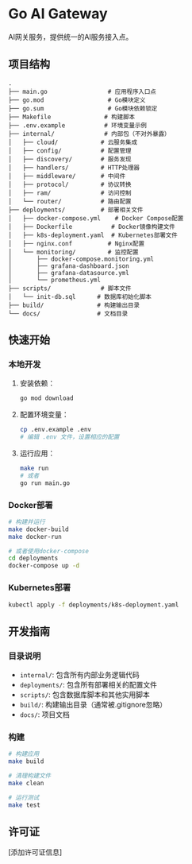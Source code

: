 # Go AI Gateway

AI网关服务，提供统一的AI服务接入点。

## 项目结构

```
.
├── main.go                 # 应用程序入口点
├── go.mod                  # Go模块定义
├── go.sum                  # Go模块依赖锁定
├── Makefile               # 构建脚本
├── .env.example           # 环境变量示例
├── internal/              # 内部包（不对外暴露）
│   ├── cloud/            # 云服务集成
│   ├── config/           # 配置管理
│   ├── discovery/        # 服务发现
│   ├── handlers/         # HTTP处理器
│   ├── middleware/       # 中间件
│   ├── protocol/         # 协议转换
│   ├── ram/              # 访问控制
│   └── router/           # 路由配置
├── deployments/          # 部署相关文件
│   ├── docker-compose.yml    # Docker Compose配置
│   ├── Dockerfile           # Docker镜像构建文件
│   ├── k8s-deployment.yaml  # Kubernetes部署文件
│   ├── nginx.conf          # Nginx配置
│   └── monitoring/         # 监控配置
│       ├── docker-compose.monitoring.yml
│       ├── grafana-dashboard.json
│       ├── grafana-datasource.yml
│       └── prometheus.yml
├── scripts/              # 脚本文件
│   └── init-db.sql      # 数据库初始化脚本
├── build/               # 构建输出目录
└── docs/                # 文档目录
```

## 快速开始

### 本地开发

1. 安装依赖：
   ```bash
   go mod download
   ```

2. 配置环境变量：
   ```bash
   cp .env.example .env
   # 编辑 .env 文件，设置相应的配置
   ```

3. 运行应用：
   ```bash
   make run
   # 或者
   go run main.go
   ```

### Docker部署

```bash
# 构建并运行
make docker-build
make docker-run

# 或者使用docker-compose
cd deployments
docker-compose up -d
```

### Kubernetes部署

```bash
kubectl apply -f deployments/k8s-deployment.yaml
```

## 开发指南

### 目录说明

- `internal/`: 包含所有内部业务逻辑代码
- `deployments/`: 包含所有部署相关的配置文件
- `scripts/`: 包含数据库脚本和其他实用脚本
- `build/`: 构建输出目录（通常被.gitignore忽略）
- `docs/`: 项目文档

### 构建

```bash
# 构建应用
make build

# 清理构建文件
make clean

# 运行测试
make test
```

## 许可证

[添加许可证信息]
